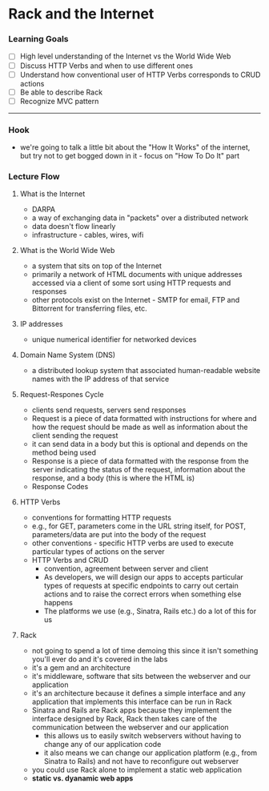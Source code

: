 # Rack and the Internet

### Learning Goals

* [ ] High level understanding of the Internet vs the World Wide Web
* [ ] Discuss HTTP Verbs and when to use different ones
* [ ] Understand how conventional user of HTTP Verbs corresponds to CRUD actions
* [ ] Be able to describe Rack
* [ ] Recognize MVC pattern 

--------------------------

### Hook

* we're going to talk a little bit about the "How It Works" of the internet, but try not to get bogged down in it - focus on "How To Do It" part 


### Lecture Flow

1. What is the Internet
    * DARPA
    * a way of exchanging data in "packets" over a distributed network
    * data doesn't flow linearly
    * infrastructure - cables, wires, wifi

2. What is the World Wide Web
    * a system that sits on top of the Internet
    * primarily a network of HTML documents with unique addresses accessed via a client of some sort using HTTP requests and responses
    * other protocols exist on the Internet - SMTP for email, FTP and Bittorrent for transferring files, etc.

3. IP addresses
    * unique numerical identifier for networked devices

4. Domain Name System (DNS)
    * a distributed lookup system that associated human-readable website names with the IP address of that service

5. Request-Respones Cycle
    * clients send requests, servers send responses
    * Request is a piece of data formatted with instructions for where and how the request should be made as well as information about the client sending the request
    * it can send data in a body but this is optional and depends on the method being used
    * Response is a piece of data formatted with the response from the server indicating the status of the request, information about the response, and a body (this is where the HTML is)
    * Response Codes

6. HTTP Verbs
    * conventions for formatting HTTP requests
    * e.g., for GET, parameters come in the URL string itself, for POST, parameters/data are put into the body of the request
    * other conventions - specific HTTP verbs are used to execute particular types of actions on the server
    * HTTP Verbs and CRUD
        * convention, agreement between server and client
        * As developers, we will design our apps to accepts particular types of requests at specific endpoints to carry out certain actions and to raise the correct errors when something else happens
        * The platforms we use (e.g., Sinatra, Rails etc.) do a lot of this for us 

7. Rack
    * not going to spend a lot of time demoing this since it isn't something you'll ever do and it's covered in the labs
    * it's a gem and an architecture
    * it's middleware, software that sits between the webserver and our application
    * it's an architecture because it defines a simple interface and any application that implements this interface can be run in Rack
    * Sinatra and Rails are Rack apps because they implement the interface designed by Rack, Rack then takes care of the communication between the webserver and our application 
        * this allows us to easily switch webservers without having to change any of our application code
        * it also means we can change our application platform (e.g., from Sinatra to Rails) and not have to reconfigure out webserver
    * you could use Rack alone to implement a static web application
    * **static vs. dyanamic web apps**